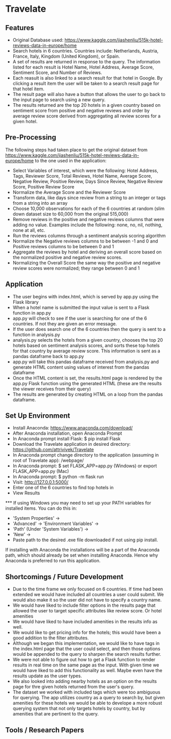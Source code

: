 # Travelate

## Features
- Original Database used: https://www.kaggle.com/jiashenliu/515k-hotel-reviews-data-in-europe/home
- Search hotels in 6 countries. Countries include: Netherlands, Austria, France, Italy, Kingdom (United Kingdom), or Spain.
- A set of results are returned in response to the query. The information listed for each result is Hotel Name, Hotel Address, Average Score, Sentiment Score, and Number of Reviews.
- Each reasult is also linked to a search result for that hotel in Google. By clicking a result item the user will be taken to a search result page for that hotel item.
- The result page will also have a button that allows the user to go back to the input page to search using a new query.
- The results returned are the top 20 hotels in a given country based on sentiment score from positive and negative reviews and order by average review score derived from aggregating all review scores for a given hotel.

## Pre-Processing
The following steps had taken place to get the original dataset from https://www.kaggle.com/jiashenliu/515k-hotel-reviews-data-in-europe/home to the one used in the application:  

- Select Variables of interest, which were the following: Hotel Address, Tags, Reviewer Score, Total Reviews, Hotel Name, Average Score, Negative Review, Positive Review, Days Since Review, Negative Review Score, Positive Review Score
- Normalize the Average Score and the Reviewer Score
- Transform data, like days since review from a string to an integer or tags from a string into an array
- Choose 10,000 observations for each of the 6 countries at random (slim down dataset size to 60,000 from the original 515,000)
- Remove reviews in the positive and negative reviews columns that were adding no value. Examples include the following: none, no, nil, nothing, none at all, etc.
- Run the reviews columns through a sentiment analysis scoring algorithm
- Normalize the Negative reviews columns to be between -1 and 0 and Positive reviews columns to be between 0 and 1 
- Aggregate the reviews by hotel and deriving an overall score based on the normalized positive and negative review scores.
- Normalizing the Overall Score the same way the positive and negative review scores were normalized; they range between 0 and 1

## Application 
- The user begins with index.html, which is served by app.py using the Flask library
- When a hotel name is submitted the input value is sent to a Flask function in app.py
- app.py will check to see if the user is searching for one of the 6 countries. If not they are given an error message.
- If the user does search one of the 6 countries then the query is sent to a function in analysis.py
- analysis.py selects the hotels from a given country, chooses the top 20 hotels based on sentiment analysis scores, and sorts these top hotels for that country by average review score. This information is sent as a pandas dataframe back to app.py
- app.py will take this pandas dataframe received from analysis.py and generate HTML content using values of interest from the pandas dataframe
- Once the HTML content is set, the results.html page is rendered by the app.py Flask function using the generated HTML (these are the results the viewer receives from their query)
- The results are generated by creating HTML on a loop from the pandas dataframe.

## Set Up Environment
- Install Anaconda: https://www.anaconda.com/download/
- After Anaconda installation, open Anaconda Prompt
- In Anaconda prompt install Flask: $ pip install Flask
- Download the Travelate application in desired directory: https://github.com/attrivivek/Travelate
- In Anaconda prompt change directory to the application (assuming in root of Travelate app): /webpage/
- In Anaconda prompt: $ set FLASK_APP=app.py (Windows) or export FLASK_APP=app.py (Mac)
- In Anaconda prompt: $ python -m flask run
- Visit: http://127.0.0.1:5000/
- Enter one of the 6 countries to find top hotels in
- View Results

*** If using Windows you may need to set up your PATH variables for installed items. You can do this in:  
- 'System Properties' -> 
- 'Advanced' -> 'Environment Variables' -> 
- 'Path' (Under 'System Variables') -> 
- 'New' -> 
- Paste path to the desired .exe file downloaded if not using pip install.   

If installing with Anaconda the installations will be a part of the Anaconda path, which should already be set when installing Anaconda. Hence why Anaconda is preferred to run this application.

## Shortcomings / Future Development
- Due to the time frame we only focused on 6 countries. If time had been extended we would have included all countries a user could submit. We would also make it so the user did not have to specify a country name. 
- We would have liked to include filter options in the results page that allowed the user to target specific attributes like review score. Or hotel amenities
- We would have liked to have included amenities in the results info as well.
- We would like to get pricing info for the hotels; this would have been a good addition to the filter attributes.
- Although we began this implementation, we would like to have tags in the index.html page that the user could select, and then those options would be appended to the query to sharpen the search results further.
- We were not able to figure out how to get a Flask function to render results in real time on the same page as the input. With given time we would have liked to add this functionality as well. Maybe even have the results update as the user types.
- We also looked into adding nearby hotels as an option on the results page for thre given hotels returned from the user's query.
- The dataset we worked with included tags which were too ambiguous for querying. The app utilizes country as a query to search by, but given amenities for these hotels we would be able to develope a more robust querying system that not only targets hotels by country, but by amenities that are pertinent to the query.

## Tools / Research Papers